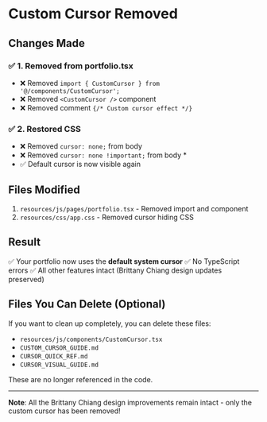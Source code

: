 # Custom Cursor Removed

## Changes Made

### ✅ 1. Removed from portfolio.tsx

- ❌ Removed `import { CustomCursor } from '@/components/CustomCursor';`
- ❌ Removed `<CustomCursor />` component
- ❌ Removed comment `{/* Custom cursor effect */}`

### ✅ 2. Restored CSS

- ❌ Removed `cursor: none;` from body
- ❌ Removed `cursor: none !important;` from body \*
- ✅ Default cursor is now visible again

## Files Modified

1. `resources/js/pages/portfolio.tsx` - Removed import and component
2. `resources/css/app.css` - Removed cursor hiding CSS

## Result

✅ Your portfolio now uses the **default system cursor**
✅ No TypeScript errors
✅ All other features intact (Brittany Chiang design updates preserved)

## Files You Can Delete (Optional)

If you want to clean up completely, you can delete these files:

- `resources/js/components/CustomCursor.tsx`
- `CUSTOM_CURSOR_GUIDE.md`
- `CURSOR_QUICK_REF.md`
- `CURSOR_VISUAL_GUIDE.md`

These are no longer referenced in the code.

---

**Note**: All the Brittany Chiang design improvements remain intact - only the custom cursor has been removed!
